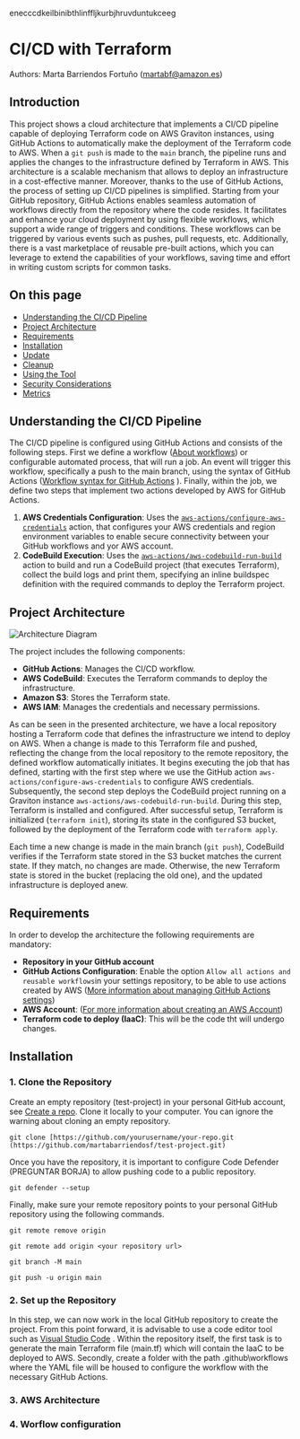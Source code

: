enecccdkeilbinibthlinffljkurbjhruvduntukceeg
# CI/CD with Terraform

Authors: Marta Barriendos Fortuño (martabf@amazon.es)


## Introduction

This project shows a cloud architecture that implements a CI/CD pipeline capable of deploying Terraform code on AWS Graviton instances, using GitHub Actions to automatically make the deployment of the Terraform code to AWS. When a `git push` is made to the `main` branch, the pipeline runs and applies the changes to the infrastructure defined by Terraform in AWS. This architecture is a scalable mechanism that allows to deploy an infrastructure in a cost-effective manner. Moreover, thanks to the use of GitHub Actions, the process of setting up CI/CD pipelines is simplified. Starting from your GitHub repository, GitHub Actions enables seamless automation of workflows directly from the repository where the code resides. It facilitates and enhance your cloud deployment by using flexible workflows, which support a wide range of triggers and conditions. These workflows can be triggered by various events such as pushes, pull requests, etc. Additionally, there is a vast marketplace of reusable pre-built actions, which you can leverage to extend the capabilities of your workflows, saving time and effort in writing custom scripts for common tasks. 


## On this page

- [Understanding the CI/CD Pipeline](#understanding-the-cicd-pipeline)
- [Project Architecture](#project-architecture)
- [Requirements](#requirements)
- [Installation](#installation)
- [Update](#update)
- [Cleanup](#cleanup)
- [Using the Tool](#using-the-tool)
- [Security Considerations](#security-considerations)
- [Metrics](#metrics)

## Understanding the CI/CD Pipeline

The CI/CD pipeline is configured using GitHub Actions and consists of the following steps. First we define a workflow ([About workflows](https://docs.github.com/en/actions/using-workflows/about-workflows)) or configurable automated process, that will run a job. An event will trigger this workflow, specifically a push to the main branch, using the syntax of GitHub Actions ([Workflow syntax for GitHub Actions](https://docs.github.com/en/actions/using-workflows/workflow-syntax-for-github-actions#jobsjob_idruns-on)
). Finally, within the job, we define two steps that implement two actions developed by AWS for GitHub Actions.

1. **AWS Credentials Configuration**: Uses the [`aws-actions/configure-aws-credentials`](https://github.com/marketplace/actions/configure-aws-credentials-action-for-github-actions)
 action, that configures your AWS credentials and region environment variables to enable secure connectivity between your GitHub workflows and yor AWS account.
2. **CodeBuild Execution**: Uses the [`aws-actions/aws-codebuild-run-build`](https://github.com/aws-actions/aws-codebuild-run-build) action to build and run a CodeBuild project (that executes Terraform), collect the build logs and print them, specifying an inline buildspec definition with the required commands to deploy the Terraform project.

## Project Architecture

![Architecture Diagram](path/to/your/image.png)

The project includes the following components:

- **GitHub Actions**: Manages the CI/CD workflow.
- **AWS CodeBuild**: Executes the Terraform commands to deploy the infrastructure.
- **Amazon S3**: Stores the Terraform state.
- **AWS IAM**: Manages the credentials and necessary permissions.

As can be seen in the presented architecture, we have a local repository hosting a Terraform code that defines the infrastructure we intend to deploy on AWS. When a change is made to this Terraform file and pushed, reflecting the change from the local repository to the remote repository, the defined workflow automatically initiates. It begins executing the job that has defined, starting with the first step where we use the GitHub action `aws-actions/configure-aws-credentials` to configure AWS credentials. Subsequently, the second step deploys the CodeBuild project running on a Graviton instance `aws-actions/aws-codebuild-run-build`. During this step, Terraform is installed and configured. After successful setup, Terraform is initialized (`terraform init`), storing its state in the configured S3 bucket, followed by the deployment of the Terraform code with `terraform apply`. 

Each time a new change is made in the main branch (`git push`), CodeBuild verifies if the Terraform state stored in the S3 bucket matches the current state. If they match, no changes are made. Otherwise, the new Terraform state is stored in the bucket (replacing the old one), and the updated infrastructure is deployed anew.

## Requirements

In order to develop the architecture the following requirements are mandatory:
- **Repository in your GitHub account**
- **GitHub Actions Configuration**: Enable the option `Allow all actions and reusable workflows`in your settings repository, to be able to use actions created by AWS ([More information about managing GitHub Actions settings](https://docs.github.com/en/repositories/managing-your-repositorys-settings-and-features/enabling-features-for-your-repository/managing-github-actions-settings-for-a-repository))
-  **AWS Account**: ([For more information about creating an AWS Account](https://repost.aws/es/knowledge-center/create-and-activate-aws-account))
-  **Terraform code to deploy (IaaC)**: This will be the code tht will undergo changes.
## Installation

### 1. Clone the Repository

Create an empty repository (test-project) in your personal GitHub account, see [Create a repo](https://docs.github.com/en/repositories/creating-and-managing-repositories/quickstart-for-repositories). Clone it locally to your computer. You can ignore the warning about cloning an empty repository.

```
git clone [https://github.com/yourusername/your-repo.git (https://github.com/martabarriendosf/test-project.git)
```

Once you have the repository, it is important to configure Code Defender (PREGUNTAR BORJA) to allow pushing code to a public repository.

```
git defender --setup
```
Finally, make sure your remote repository points to your personal GitHub repository using the following commands.

```
git remote remove origin
```

```
git remote add origin <your repository url>
```

```
git branch -M main
```

```
git push -u origin main
```

### 2. Set up the Repository
In this step, we can now work in the local GitHub repository to create the project. From this point forward, it is advisable to use a code editor tool such as [Visual Studio Code](https://code.visualstudio.com/) . Within the repository itself, the first task is to generate the main Terraform file (main.tf) which will contain the IaaC to be deployed to AWS. Secondly, create a folder with the path .github\workflows where the YAML file will be housed to configure the workflow with the necessary GitHub Actions.

### 3. AWS Architecture



### 4. Worflow configuration

